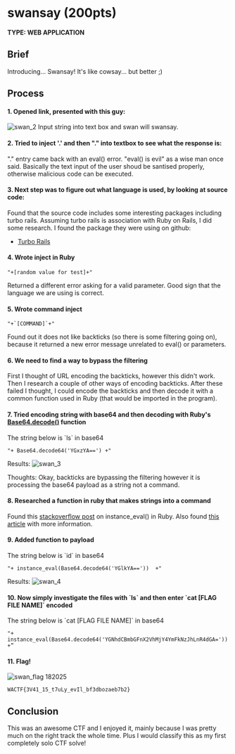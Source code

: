 # swansay (200pts) 
**TYPE: WEB APPLICATION**
## Brief 
Introducing... Swansay! It's like cowsay... but better ;)
## Process
#### 1. Opened link, presented with this guy:
![swan_2](https://user-images.githubusercontent.com/30396122/205581081-dfef3e2b-674f-4ce5-84c3-7cd4e0e3dff2.png)
Input string into text box and swan will swansay. 
#### 2. Tried to inject '.' and then "." into textbox to see what the response is: 
"." entry came back with an eval() error. 
"eval() is evil" as a wise man once said. 
Basically the text input of the user shoud be santised properly, otherwise malicious code can be executed.  
#### 3. Next step was to figure out what language is used, by looking at source code: 
Found that the source code includes some interesting packages including turbo rails. 
Assuming turbo rails is association with Ruby on Rails, I did some research. 
I found the package they were using on github: 
* [Turbo Rails](https://github.com/hotwired/turbo-rails) 
#### 4. Wrote inject in Ruby
```
"+[random value for test]+"
```
Returned a different error asking for a valid parameter. Good sign that the language we are using is correct.  
#### 5. Wrote command inject
```
"+`[COMMAND]`+"
```
Found out it does not like backticks (so there is some filtering going on), because it returned a new error message unrelated to eval() or parameters. 
#### 6. We need to find a way to bypass the filtering 
First I thought of URL encoding the backticks, however this didn't work. 
Then I research a couple of other ways of encoding backticks. 
After these failed I thought, I could encode the backticks and then decode it with a common function used in Ruby (that would be imported in the program). 
#### 7. Tried encoding string with base64 and then decoding with Ruby's [Base64.decode()](https://ruby-doc.org/stdlib-2.5.3/libdoc/base64/rdoc/Base64.html) function
The string below is \`ls\` in base64 
```
"+ Base64.decode64('YGxzYA==') +"
```
Results: 
![swan_3](https://user-images.githubusercontent.com/30396122/205585650-53c78f41-9716-44a1-9c67-524d2eaf0909.png)

Thoughts: Okay, backticks are bypassing the filtering however it is processing the base64 payload as a string not a command. 
#### 8. Researched a function in ruby that makes strings into a command
Found this [stackoverflow post](https://stackoverflow.com/questions/24685037/convert-string-to-a-function-in-ruby-on-rails) on instance_eval() in Ruby. 
Also found [this article](https://medium.com/rubycademy/ruby-instance-eval-a49fd4afa268) with more information. 
#### 9. Added function to payload 
The string below is \`id\` in base64 
```
"+ instance_eval(Base64.decode64('YGlkYA=='))  +"
```
Results: 
![swan_4](https://user-images.githubusercontent.com/30396122/205587505-26c7335e-d53e-4719-938f-e5abde105a6c.png)
#### 10. Now simply investigate the files with \`ls\` and then enter \`cat [FLAG FILE NAME]\` encoded 
The string below is \`cat [FLAG FILE NAME]\` in base64 
```
"+ instance_eval(Base64.decode64('YGNhdCBmbGFnX2VhMjY4YmFkNzJhLnR4dGA='))  +”
```
#### 11. Flag!
![swan_flag 182025](https://user-images.githubusercontent.com/30396122/205588102-c3d42197-751c-4532-955a-9a7fd75d40f2.png)
```
WACTF{3V41_15_t7uLy_evIl_bf3dbozaeb7b2}
```
## Conclusion 
This was an awesome CTF and I enjoyed it, mainly because I was pretty much on the right track the whole time. Plus I would classify this as my first completely solo CTF solve! 
